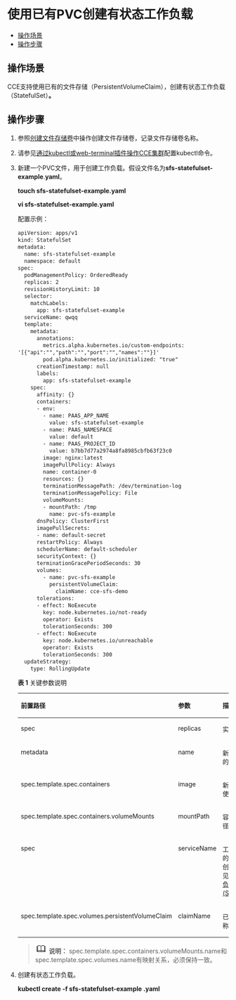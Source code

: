 # 使用已有PVC创建有状态工作负载<a name="cce_01_0262"></a>

-   [操作场景](#section1062914713566)
-   [操作步骤](#section1530655595611)

## 操作场景<a name="section1062914713566"></a>

CCE支持使用已有的文件存储（PersistentVolumeClaim），创建有状态工作负载（StatefulSet）**。**

## 操作步骤<a name="section1530655595611"></a>

1.  参照[创建文件存储卷](使用文件存储卷.md#section1191025105819)中操作创建文件存储卷，记录文件存储卷名称。
2.  请参见[通过kubectl或web-terminal插件操作CCE集群](通过kubectl或web-terminal插件操作CCE集群.md)配置kubectl命令。
3.  新建一个PVC文件，用于创建工作负载。假设文件名为**sfs-statefulset-example**.**yaml**。

    **touch sfs-statefulset-example.yaml**

    **vi sfs-statefulset-example.yaml**

    配置示例：

    ```
    apiVersion: apps/v1
    kind: StatefulSet
    metadata:
      name: sfs-statefulset-example
      namespace: default
    spec:
      podManagementPolicy: OrderedReady
      replicas: 2
      revisionHistoryLimit: 10
      selector:
        matchLabels:
          app: sfs-statefulset-example
      serviceName: qwqq
      template:
        metadata:
          annotations:
            metrics.alpha.kubernetes.io/custom-endpoints: '[{"api":"","path":"","port":"","names":""}]'
            pod.alpha.kubernetes.io/initialized: "true"
          creationTimestamp: null
          labels:
            app: sfs-statefulset-example
        spec:
          affinity: {}
          containers:
          - env:
            - name: PAAS_APP_NAME
              value: sfs-statefulset-example
            - name: PAAS_NAMESPACE
              value: default
            - name: PAAS_PROJECT_ID
              value: b7bb7d77a2974a8fa8985cbfb63f23c0
            image: nginx:latest
            imagePullPolicy: Always
            name: container-0
            resources: {}
            terminationMessagePath: /dev/termination-log
            terminationMessagePolicy: File
            volumeMounts:
            - mountPath: /tmp
              name: pvc-sfs-example
          dnsPolicy: ClusterFirst
          imagePullSecrets:
          - name: default-secret
          restartPolicy: Always
          schedulerName: default-scheduler
          securityContext: {}
          terminationGracePeriodSeconds: 30
          volumes:
            - name: pvc-sfs-example
              persistentVolumeClaim:
                claimName: cce-sfs-demo
          tolerations:
          - effect: NoExecute
            key: node.kubernetes.io/not-ready
            operator: Exists
            tolerationSeconds: 300
          - effect: NoExecute
            key: node.kubernetes.io/unreachable
            operator: Exists
            tolerationSeconds: 300
      updateStrategy:
        type: RollingUpdate
    ```

    **表 1**  关键参数说明

    <a name="table397913279106"></a>
    <table><thead align="left"><tr id="row119803273101"><th class="cellrowborder" valign="top" width="35.61231172233137%" id="mcps1.2.4.1.1"><p id="p711172811283"><a name="p711172811283"></a><a name="p711172811283"></a>前置路径</p>
    </th>
    <th class="cellrowborder" valign="top" width="19.13555992141454%" id="mcps1.2.4.1.2"><p id="p12980132717103"><a name="p12980132717103"></a><a name="p12980132717103"></a>参数</p>
    </th>
    <th class="cellrowborder" valign="top" width="45.25212835625409%" id="mcps1.2.4.1.3"><p id="p7981172710104"><a name="p7981172710104"></a><a name="p7981172710104"></a>描述</p>
    </th>
    </tr>
    </thead>
    <tbody><tr id="row99818271102"><td class="cellrowborder" valign="top" width="35.61231172233137%" headers="mcps1.2.4.1.1 "><p id="p5111428152813"><a name="p5111428152813"></a><a name="p5111428152813"></a>spec</p>
    </td>
    <td class="cellrowborder" valign="top" width="19.13555992141454%" headers="mcps1.2.4.1.2 "><p id="p345291413122"><a name="p345291413122"></a><a name="p345291413122"></a>replicas</p>
    </td>
    <td class="cellrowborder" valign="top" width="45.25212835625409%" headers="mcps1.2.4.1.3 "><p id="p119811427161017"><a name="p119811427161017"></a><a name="p119811427161017"></a>实例数。</p>
    </td>
    </tr>
    <tr id="row14981102761010"><td class="cellrowborder" valign="top" width="35.61231172233137%" headers="mcps1.2.4.1.1 "><p id="p01172810283"><a name="p01172810283"></a><a name="p01172810283"></a>metadata</p>
    </td>
    <td class="cellrowborder" valign="top" width="19.13555992141454%" headers="mcps1.2.4.1.2 "><p id="p1258410114111"><a name="p1258410114111"></a><a name="p1258410114111"></a>name</p>
    </td>
    <td class="cellrowborder" valign="top" width="45.25212835625409%" headers="mcps1.2.4.1.3 "><p id="p14983152711100"><a name="p14983152711100"></a><a name="p14983152711100"></a>新建工作负载的名称。</p>
    </td>
    </tr>
    <tr id="row15983132715104"><td class="cellrowborder" valign="top" width="35.61231172233137%" headers="mcps1.2.4.1.1 "><p id="p111110287288"><a name="p111110287288"></a><a name="p111110287288"></a>spec.template.spec.containers</p>
    </td>
    <td class="cellrowborder" valign="top" width="19.13555992141454%" headers="mcps1.2.4.1.2 "><p id="p18404174281219"><a name="p18404174281219"></a><a name="p18404174281219"></a>image</p>
    </td>
    <td class="cellrowborder" valign="top" width="45.25212835625409%" headers="mcps1.2.4.1.3 "><p id="p2098372713107"><a name="p2098372713107"></a><a name="p2098372713107"></a>新建工作负载使用的镜像。</p>
    </td>
    </tr>
    <tr id="row17983427181013"><td class="cellrowborder" valign="top" width="35.61231172233137%" headers="mcps1.2.4.1.1 "><p id="p211182811286"><a name="p211182811286"></a><a name="p211182811286"></a>spec.template.spec.containers.volumeMounts</p>
    </td>
    <td class="cellrowborder" valign="top" width="19.13555992141454%" headers="mcps1.2.4.1.2 "><p id="p383919212135"><a name="p383919212135"></a><a name="p383919212135"></a>mountPath</p>
    </td>
    <td class="cellrowborder" valign="top" width="45.25212835625409%" headers="mcps1.2.4.1.3 "><p id="p3983142712105"><a name="p3983142712105"></a><a name="p3983142712105"></a>容器内挂载路径。</p>
    </td>
    </tr>
    <tr id="row17159179171318"><td class="cellrowborder" valign="top" width="35.61231172233137%" headers="mcps1.2.4.1.1 "><p id="p1011102862812"><a name="p1011102862812"></a><a name="p1011102862812"></a>spec</p>
    </td>
    <td class="cellrowborder" valign="top" width="19.13555992141454%" headers="mcps1.2.4.1.2 "><p id="p6104899138"><a name="p6104899138"></a><a name="p6104899138"></a>serviceName</p>
    </td>
    <td class="cellrowborder" valign="top" width="45.25212835625409%" headers="mcps1.2.4.1.3 "><p id="p1210449101314"><a name="p1210449101314"></a><a name="p1210449101314"></a>工作负载对应的服务，服务创建过程请参见<a href="创建有状态负载(StatefulSet).md">创建有状态负载(StatefulSet)</a>。</p>
    </td>
    </tr>
    <tr id="row51546961311"><td class="cellrowborder" valign="top" width="35.61231172233137%" headers="mcps1.2.4.1.1 "><p id="p711728102820"><a name="p711728102820"></a><a name="p711728102820"></a>spec.template.spec.volumes.persistentVolumeClaim</p>
    </td>
    <td class="cellrowborder" valign="top" width="19.13555992141454%" headers="mcps1.2.4.1.2 "><p id="p246811218141"><a name="p246811218141"></a><a name="p246811218141"></a>claimName</p>
    </td>
    <td class="cellrowborder" valign="top" width="45.25212835625409%" headers="mcps1.2.4.1.3 "><p id="p14105139131316"><a name="p14105139131316"></a><a name="p14105139131316"></a>已有PVC名称。</p>
    </td>
    </tr>
    </tbody>
    </table>

    >![](public_sys-resources/icon-note.gif) **说明：** 
    >spec.template.spec.containers.volumeMounts.name和spec.template.spec.volumes.name有映射关系，必须保持一致。

4.  创建有状态工作负载。

    **kubectl create -f  sfs-statefulset-example .yaml**


